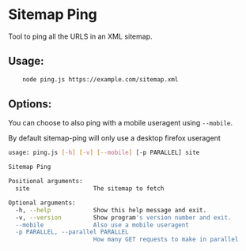 # Sitemap Ping

Tool to ping all the URLS in an XML sitemap.


## Usage: 

```sh
    node ping.js https://example.com/sitemap.xml
```

## Options:

You can choose to also ping with a mobile useragent using `--mobile`.

By default sitemap-ping will only use a desktop firefox useragent


```sh
usage: ping.js [-h] [-v] [--mobile] [-p PARALLEL] site

Sitemap Ping

Positional arguments:
  site                  The sitemap to fetch

Optional arguments:
  -h, --help            Show this help message and exit.
  -v, --version         Show program's version number and exit.
  --mobile              Also use a mobile useragent
  -p PARALLEL, --parallel PARALLEL
                        How many GET requests to make in parallel
```
